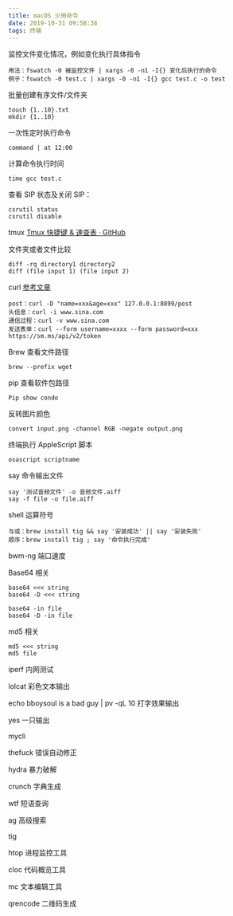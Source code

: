 ```yaml
---
title: macOS 少用命令
date: 2019-10-31 09:58:38
tags: 终端
---
```


监控文件变化情况，例如变化执行具体指令
```
用法：fswatch -0 被监控文件 | xargs -0 -n1 -I{} 变化后执行的命令
例子：fswatch -0 test.c | xargs -0 -n1 -I{} gcc test.c -o test
```

批量创建有序文件/文件夹
```
touch {1..10}.txt
mkdir {1..10}
```

<!-- more -->

一次性定时执行命令

```
command | at 12:00
```

计算命令执行时间

```
time gcc test.c 
```

查看 SIP 状态及关闭 SIP：

```
csrutil status
csrutil disable
```

tmux [Tmux 快捷键 & 速查表 · GitHub](https://gist.github.com/ryerh/14b7c24dfd623ef8edc7)
 
文件夹或者文件比较

```
diff -rq directory1 directory2
diff (file input 1) (file input 2)
```

curl [参考文章](https://coderlt.coding.me/2016/03/22/mac-command-curl/)
```
post：curl -D "name=xxx&age=xxx" 127.0.0.1:8899/post
头信息：curl -i www.sina.com
通信过程：curl -v www.sina.com
发送表单：curl --form username=xxxx --form password=xxx https://sm.ms/api/v2/token

```

Brew 查看文件路径

```
brew --prefix wget
```

pip 查看软件包路径

```
Pip show condo
```

反转图片颜色
```
convert input.png -channel RGB -negate output.png
```

终端执行 AppleScript 脚本

```
osascript scriptname

```

say 命令输出文件
```
say '测试音频文件' -o 音频文件.aiff
say -f file -o file.aiff
```

shell 运算符号
```
与或：brew install tig && say '安装成功' || say '安装失败'
顺序：brew install tig ; say '命令执行完成'
```
bwm-ng 端口速度

Base64 相关

```
base64 <<< string
base64 -D <<< string

base64 -in file
base64 -D -in file
```

md5 相关
```
md5 <<< string
md5 file
```
iperf 内网测试

lolcat 彩色文本输出

echo bboysoul is a bad guy | pv -qL 10 打字效果输出

yes 一只输出

mycli

thefuck 错误自动修正

hydra 暴力破解

crunch 字典生成

wtf 短语查询

ag 高级搜索

tig 

htop 进程监控工具

cloc 代码概览工具

mc 文本编辑工具

qrencode 二维码生成
